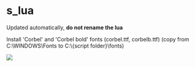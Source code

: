 # s_lua

Updated automatically, **do not rename the lua**

Install 'Corbel' and 'Corbel bold' fonts (corbel.ttf, corbelb.ttf) (copy from C:\WINDOWS\Fonts to C:\\{script folder}\fonts)

![](https://github.com/nyx41/s_lua/blob/main/guide.png)
